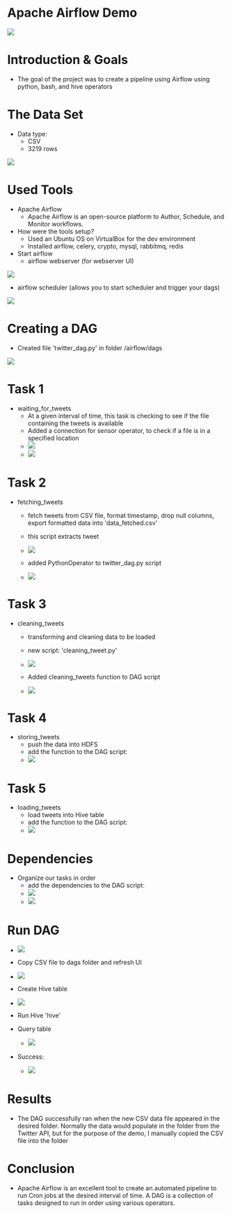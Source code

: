 # Apache Airflow Demo

![](images/airflow_logo.PNG)

# Introduction & Goals
- The goal of the project was to create a pipeline using Airflow using python, bash, and hive operators


# The Data Set
- Data type: 
  - CSV
  - 3219 rows

![](images/data.PNG)

# Used Tools
- Apache Airflow
  - Apache Airflow is an open-source platform to Author, Schedule, and Monitor workflows.
- How were the tools setup?
  - Used an Ubuntu OS on VirtualBox for the dev environment
  - Installed airflow, celery, crypto, mysql, rabbitmq, redis
- Start airflow
  - airflow webserver (for webserver UI)

![](images/airflow_webserver.PNG)

  - airflow scheduler (allows you to start scheduler and trigger your dags)

![](images/airflow_scheduler.PNG)


# Creating a DAG
- Created file 'twitter_dag.py' in folder /airflow/dags

![](images/twitter_dag.PNG)

# Task 1
- waiting_for_tweets
  - At a given interval of time, this task is checking to see if the file containing the tweets is available
  - Added a connection for sensor operator, to check if a file is in a specified location
  - ![](images/sensor.PNG)
  - ![](images/sensor_1.PNG)

# Task 2
- fetching_tweets
  - fetch tweets from CSV file, format timestamp, drop null columns, export formatted data into 'data_fetched.csv'
  - this script extracts tweet
  - ![](images/fetching_tweet.PNG)

  - added PythonOperator to twitter_dag.py script
  - ![](images/fetching_tweet_1.PNG)

# Task 3
- cleaning_tweets
  - transforming and cleaning data to be loaded
  - new script: 'cleaning_tweet.py'
  - ![](images/cleaning_tweet.PNG)

  - Added cleaning_tweets function to DAG script
  - ![](images/cleaning_tweet_1.PNG)

# Task 4
- storing_tweets
  - push the data into HDFS
  - add the function to the DAG script:
  - ![](images/storing_tweets.PNG)

# Task 5
- loading_tweets
  - load tweets into Hive table
  - add the function to the DAG script:
  - ![](images/loading_tweets.PNG)

# Dependencies
- Organize our tasks in order
  - add the dependencies to the DAG script:
  - ![](images/dependencies.PNG)
  - ![](images/dag_graph.PNG)

# Run DAG
- ![](images/start_dag.PNG)
- Copy CSV file to dags folder and refresh UI
 - ![](images/copy_files.PNG)
- Create Hive table
 - ![](images/hive.PNG)
- Run Hive 'hive'
- Query table
  - ![](images/query.PNG)

- Success:
  - ![](images/query_1.PNG)

# Results
- The DAG successfully ran when the new CSV data file appeared in the desired folder. Normally the data would populate in the folder from the Twitter API, but for the purpose of the demo, I manually copied the CSV file into the folder

# Conclusion
- Apache Airflow is an excellent tool to create an automated pipeline to run Cron jobs at the desired interval of time. A DAG is a collection of tasks designed to run in order using various operators.


